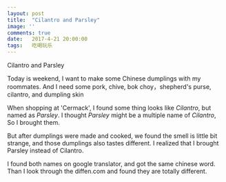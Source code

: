 ```yaml
---
layout: post
title:  "Cilantro and Parsley"
image: ''
comments: true
date:   2017-4-21 20:00:00
tags:	吃喝玩乐
---
```


Cilantro and Parsley

Today is weekend, I want to make some Chinese dumplings with my roommates. And I need some pork, chive, bok choy，shepherd's purse, cilantro, and dumpling skin

When shopping at 'Cermack', I found some thing looks like *Cilantro*, but named as *Parsley*. I thought *Parsley* might be a multiple name of *Cilantro*, So I brought them.

But after dumplings were made and cooked, we found the smell is little bit strange, and those dumplings also tastes different. I realized that I brought Parsley instead of Cilantro. 

I found both names on google translator, and got the same chinese word. Than I look through the diffen.com and found they are totally different.

